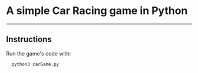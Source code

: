 # A simple Car Racing game in Python 
---


## Instructions

Run the game's code with:

```bash
  python3 carGame.py
```







